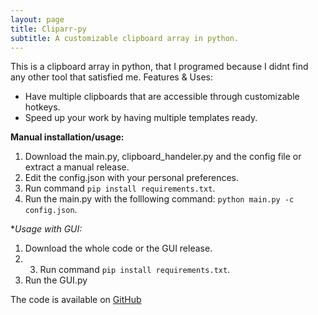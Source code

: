 ```yaml
---
layout: page
title: Cliparr-py
subtitle: A customizable clipboard array in python.
---
```


This is a clipboard array in python, that I programed because I didnt find any other tool that satisfied me.
Features & Uses:
  * Have multiple clipboards that are accessible through customizable hotkeys.
  * Speed up your work by having multiple templates ready.

**Manual installation/usage:**
  1. Download the main.py, clipboard_handeler.py and the config file or extract a manual release.
  2. Edit the config.json with your personal preferences.
  3. Run command `pip install requirements.txt`.
  4. Run the main.py with the folllowing command: `python main.py -c config.json`.

**Usage with GUI:*
  1. Download the whole code or the GUI release.
  2. 3. Run command `pip install requirements.txt`.
  3. Run the GUI.py
  
The code is available on [GitHub](https://github.com/neumann-lukas/cliparr-py)
